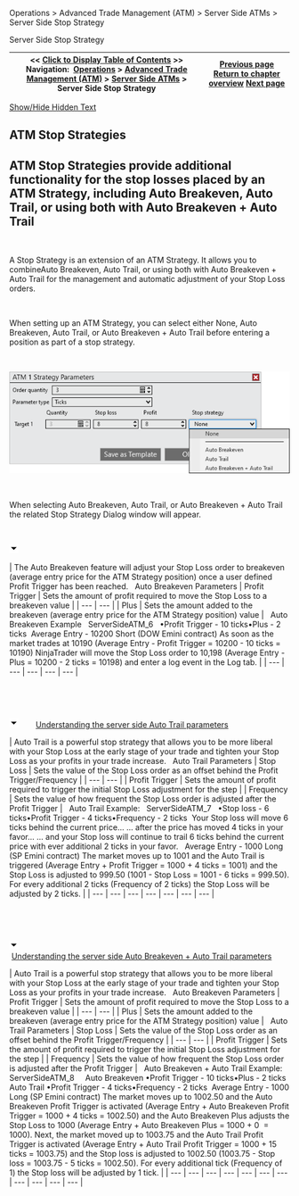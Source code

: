 ﻿


Operations \> Advanced Trade Management (ATM) \> Server Side ATMs \> Server Side Stop Strategy






















Server Side Stop Strategy







| \<\< [Click to Display Table of Contents](server-side-stop-strategy.md) \>\> **Navigation:**     [Operations](operations.md) \> [Advanced Trade Management (ATM)](advanced_trade_management_atm.md) \> [Server Side ATMs](server-side-atm-strategy.md) \> Server Side Stop Strategy | [Previous page](server-side-atm-strategy.md) [Return to chapter overview](server-side-atm-strategy.md) [Next page](manage-server-side-atm-templat.md) |
| --- | --- |




[Show/Hide Hidden Text](javascript:HMToggleExpandAll(!HMAnyToggleOpen()) "Click to open/close expanding sections")









## ATM Stop Strategies


## ATM Stop Strategies provide additional functionality for the stop losses placed by an ATM Strategy, including Auto Breakeven, Auto Trail, or using both with Auto Breakeven \+ Auto Trail


 


A Stop Strategy is an extension of an ATM Strategy. It allows you to combineAuto Breakeven, Auto Trail, or using both with Auto Breakeven \+ Auto Trail for the management and automatic adjustment of your Stop Loss orders.


 


When setting up an ATM Strategy, you can select either None, Auto Breakeven, Auto Trail, or Auto Breakeven \+ Auto Trail before entering a position as part of a stop strategy.


 


![ServerSideATM_5](serversideatm_5.png)


 


When selecting Auto Breakeven, Auto Trail, or Auto Breakeven \+ Auto Trail the related Stop Strategy Dialog window will appear.


 


![tog_minus](tog_minus.gif)




| The Auto Breakeven feature will adjust your Stop Loss order to breakeven (average entry price for the ATM Strategy position) once a user defined Profit Trigger has been reached.   Auto Breakeven Parameters   | Profit Trigger | Sets the amount of profit required to move the Stop Loss to a breakeven value | | --- | --- | | Plus | Sets the amount added to the breakeven (average entry price for the ATM Strategy position) value |      Auto Breakeven Example   ServerSideATM_6   •Profit Trigger \- 10 ticks•Plus \- 2 ticks  Average Entry \- 10200 Short (DOW Emini contract) As soon as the market trades at 10190 (Average Entry \- Profit Trigger \= 10200 \- 10 ticks \= 10190\) NinjaTrader will move the Stop Loss order to 10,198 (Average Entry \- Plus \= 10200 \- 2 ticks \= 10198\) and enter a log event in the Log tab. |
| --- | --- | --- | --- | --- |



 


 


![tog_minus](tog_minus.gif)        [Understanding the server side Auto Trail parameters](javascript:HMToggle('toggle','UnderstandingTheServerSideAutoTrailParameters','UnderstandingTheServerSideAutoTrailParameters_ICON'))




| Auto Trail is a powerful stop strategy that allows you to be more liberal with your Stop Loss at the early stage of your trade and tighten your Stop Loss as your profits in your trade increase.   Auto Trail Parameters   | Stop Loss | Sets the value of the Stop Loss order as an offset behind the Profit Trigger/Frequency | | --- | --- | | Profit Trigger | Sets the amount of profit required to trigger the initial Stop Loss adjustment for the step | | Frequency | Sets the value of how frequent the Stop Loss order is adjusted after the Profit Trigger |      Auto Trail Example:   ServerSideATM_7   •Stop loss \- 6 ticks•Profit Trigger \- 4 ticks•Frequency \- 2 ticks  Your Stop loss will move 6 ticks behind the current price... ... after the price has moved 4 ticks in your favor... ... and your Stop loss will continue to trail 6 ticks behind the current price with ever additional 2 ticks in your favor.   Average Entry \- 1000 Long (SP Emini contract) The market moves up to 1001 and the Auto Trail is triggered (Average Entry \+ Profit Trigger \= 1000 \+ 4 ticks \= 1001\) and the Stop Loss is adjusted to 999\.50 (1001 \- Stop Loss \= 1001 \- 6 ticks \= 999\.50\). For every additional 2 ticks (Frequency of 2 ticks) the Stop Loss will be adjusted by 2 ticks. |
| --- | --- | --- | --- | --- | --- | --- |



 


 


![tog_minus](tog_minus.gif)        [Understanding the server side Auto Breakeven \+ Auto Trail parameters](javascript:HMToggle('toggle','UnderstandingTheServerSideAutoBreakevenPlusAutoTrailParameters','UnderstandingTheServerSideAutoBreakevenPlusAutoTrailParameters_ICON'))




| Auto Trail is a powerful stop strategy that allows you to be more liberal with your Stop Loss at the early stage of your trade and tighten your Stop Loss as your profits in your trade increase.   Auto Breakeven Parameters   | Profit Trigger | Sets the amount of profit required to move the Stop Loss to a breakeven value | | --- | --- | | Plus | Sets the amount added to the breakeven (average entry price for the ATM Strategy position) value |      Auto Trail Parameters   | Stop Loss | Sets the value of the Stop Loss order as an offset behind the Profit Trigger/Frequency | | --- | --- | | Profit Trigger | Sets the amount of profit required to trigger the initial Stop Loss adjustment for the step | | Frequency | Sets the value of how frequent the Stop Loss order is adjusted after the Profit Trigger |      Auto Breakeven \+ Auto Trail Example:   ServerSideATM_8     Auto Breakeven •Profit Trigger \- 10 ticks•Plus \- 2 ticks  Auto Trail •Profit Trigger \- 4 ticks•Frequency \- 2 ticks  Average Entry \- 1000 Long (SP Emini contract) The market moves up to 1002\.50 and the Auto Breakeven Profit Trigger is activated (Average Entry \+ Auto Breakeven Profit Trigger \= 1000 \+ 4 ticks \= 1002\.50\) and the Auto Breakeven Plus adjusts the Stop Loss to 1000 (Average Entry \+ Auto Breakeven Plus \= 1000 \+ 0  \= 1000\). Next, the market moved up to 1003\.75 and the Auto Trail Profit Trigger is activated (Average Entry \+ Auto Trail Profit Trigger \= 1000 \+ 15 ticks \= 1003\.75\) and the Stop loss is adjusted to 1002\.50 (1003\.75 \- Stop loss \= 1003\.75 \- 5 ticks \= 1002\.50\). For every additional tick (Frequency of 1\) the Stop loss will be adjusted by 1 tick. |
| --- | --- | --- | --- | --- | --- | --- | --- | --- | --- | --- |











